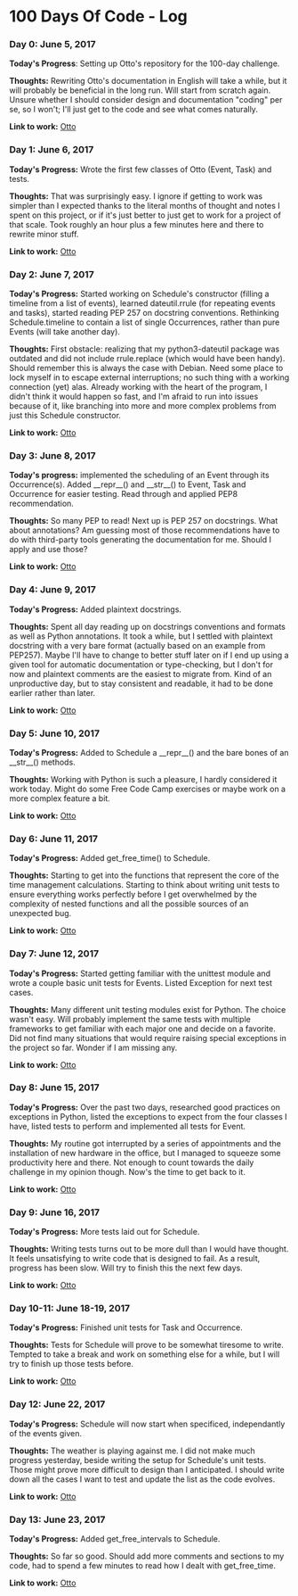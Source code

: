 # 100 Days Of Code - Log

### Day 0: June 5, 2017

**Today's Progress**: Setting up Otto's repository for the 100-day challenge.

**Thoughts:** Rewriting Otto's documentation in English will take a while, but it will probably be beneficial in the long run. Will start from scratch again. Unsure whether I should consider design and documentation "coding" per se, so I won't; I'll just get to the code and see what comes naturally.

**Link to work:** [Otto](https://github.com/NoctisLux/otto)

### Day 1: June 6, 2017

**Today's Progress:** Wrote the first few classes of Otto (Event, Task) and tests.

**Thoughts:** That was surprisingly easy. I ignore if getting to work was simpler than I expected thanks to the literal months of thought and notes I spent on this project, or if it's just better to just get to work for a project of that scale. Took roughly an hour plus a few minutes here and there to rewrite minor stuff.

**Link to work:** [Otto](https://github.com/NoctisLux/otto)

### Day 2: June 7, 2017

**Today's Progress:** Started working on Schedule's constructor (filling a timeline from a list of events), learned dateutil.rrule (for repeating events and tasks), started reading PEP 257 on docstring conventions. Rethinking Schedule.timeline to contain a list of single Occurrences, rather than pure Events (will take another day).

**Thoughts:** First obstacle: realizing that my python3-dateutil package was outdated and did not include rrule.replace (which would have been handy). Should remember this is always the case with Debian. Need some place to lock myself in to escape external interruptions; no such thing with a working connection (yet) alas. Already working with the heart of the program, I didn't think it would happen so fast, and I'm afraid to run into issues because of it, like branching into more and more complex problems from just this Schedule constructor.

**Link to work:** [Otto](https://github.com/NoctisLux/otto)

### Day 3: June 8, 2017

**Today's progress:** implemented the scheduling of an Event through its Occurrence(s). Added \_\_repr\_\_() and \_\_str\_\_() to Event, Task and Occurrence for easier testing. Read through and applied PEP8 recommendation.

**Thoughts:** So many PEP to read! Next up is PEP 257 on docstrings. What about annotations? Am guessing most of those recommendations have to do with third-party tools generating the documentation for me. Should I apply and use those?

**Link to work:** [Otto](https://github.com/NoctisLux/otto)

### Day 4: June 9, 2017

**Today's Progress:** Added plaintext docstrings.

**Thoughts:** Spent all day reading up on docstrings conventions and formats as well as Python annotations. It took a while, but I settled with plaintext docstring with a very bare format (actually based on an example from PEP257). Maybe I'll have to change to better stuff later on if I end up using a given tool for automatic documentation or type-checking, but I don't for now and plaintext comments are the easiest to migrate from. Kind of an unproductive day, but to stay consistent and readable, it had to be done earlier rather than later.

**Link to work:** [Otto](https://github.com/NoctisLux/otto)

### Day 5: June 10, 2017

**Today's Progress:** Added to Schedule a \_\_repr\_\_() and the bare bones of an \_\_str\_\_() methods.

**Thoughts:** Working with Python is such a pleasure, I hardly considered it work today. Might do some Free Code Camp exercises or maybe work on a more complex feature a bit.

**Link to work:** [Otto](https://github.com/NoctisLux/otto)

### Day 6: June 11, 2017

**Today's Progress:** Added get_free_time() to Schedule.

**Thoughts:** Starting to get into the functions that represent the core of the time management calculations. Starting to think about writing unit tests to ensure everything works perfectly before I get overwhelmed by the complexity of nested functions and all the possible sources of an unexpected bug.

**Link to work:** [Otto](https://github.com/NoctisLux/otto)

### Day 7: June 12, 2017

**Today's Progress:** Started getting familiar with the unittest module and wrote a couple basic unit tests for Events. Listed Exception for next test cases.

**Thoughts:** Many different unit testing modules exist for Python. The choice wasn't easy. Will probably implement the same tests with multiple frameworks to get familiar with each major one and decide on a favorite. Did not find many situations that would require raising special exceptions in the project so far. Wonder if I am missing any.

**Link to work:** [Otto](https://github.com/NoctisLux/otto)

### Day 8: June 15, 2017

**Today's Progress:** Over the past two days, researched good practices on exceptions in Python, listed the exceptions to expect from the four classes I have, listed tests to perform and implemented all tests for Event.

**Thoughts:** My routine got interrupted by a series of appointments and the installation of new hardware in the office, but I managed to squeeze some productivity here and there. Not enough to count towards the daily challenge in my opinion though. Now's the time to get back to it.

**Link to work:** [Otto](https://github.com/NoctisLux/otto)

### Day 9: June 16, 2017

**Today's Progress:** More tests laid out for Schedule.

**Thoughts:** Writing tests turns out to be more dull than I would have thought. It feels unsatisfying to write code that is designed to fail. As a result, progress has been slow. Will try to finish this the next few days.

**Link to work:** [Otto](https://github.com/NoctisLux/otto)

### Day 10-11: June 18-19, 2017

**Today's Progress:** Finished unit tests for Task and Occurrence.

**Thoughts:** Tests for Schedule will prove to be somewhat tiresome to write. Tempted to take a break and work on something else for a while, but I will try to finish up those tests before.

**Link to work:** [Otto](https://github.com/NoctisLux/otto)

### Day 12: June 22, 2017

**Today's Progress:** Schedule will now start when specificed, independantly of the events given.

**Thoughts:** The weather is playing against me. I did not make much progress yesterday, beside writing the setup for Schedule's unit tests. Those might prove more difficult to design than I anticipated. I should write down all the cases I want to test and update the list as the code evolves.

**Link to work:** [Otto](https://github.com/NoctisLux/otto)

### Day 13: June 23, 2017

**Today's Progress:** Added get\_free\_intervals to Schedule.

**Thoughts:** So far so good. Should add more comments and sections to my code, had to spend a few minutes to read how I dealt with get\_free\_time.

**Link to work:** [Otto](https://github.com/NoctisLux/otto)